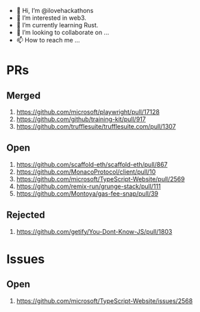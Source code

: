 - 👋 Hi, I’m @ilovehackathons
- 👀 I’m interested in web3.
- 🌱 I’m currently learning Rust.
- 💞️ I’m looking to collaborate on ...
- 📫 How to reach me ...

# PRs
## Merged
1. https://github.com/microsoft/playwright/pull/17128
2. https://github.com/github/training-kit/pull/917
3. https://github.com/trufflesuite/trufflesuite.com/pull/1307
## Open
1. https://github.com/scaffold-eth/scaffold-eth/pull/867
2. https://github.com/MonacoProtocol/client/pull/10
3. https://github.com/microsoft/TypeScript-Website/pull/2569
4. https://github.com/remix-run/grunge-stack/pull/111
5. https://github.com/Montoya/gas-fee-snap/pull/39
## Rejected
1. https://github.com/getify/You-Dont-Know-JS/pull/1803
# Issues
## Open
1. https://github.com/microsoft/TypeScript-Website/issues/2568

<!---
ilovehackathons/ilovehackathons is a ✨ special ✨ repository because its `README.md` (this file) appears on your GitHub profile.
You can click the Preview link to take a look at your changes.
--->

